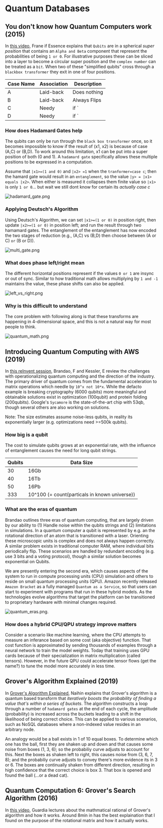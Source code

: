 # Quantum Databases

## You don't know how Quantum Computers work (2015)

In [this video](https://www.youtube.com/watch?v=ZoT82NDpcvQ), Frane if Essence explains that `Qubits` are in a spherical _super position_ that contains an `Alpha and Beta` component that represent the probabilities of being `1 or 0`.  For illustrative purposes these can be sliced into a layer to become a circular super position and the `complex number` can be treated as a `bit`.  When two of these "simplified qubits" cross through a `blackbox transformer` they exit in one of four positions.

| Case Name | Association | Description |
|----------|--------|-------|
| A    | Laid-back |Does nothing |
| B    | Laid-back |Always Flips |
| C    | Needy |if `|x1>` positive then `|y>` equals `flip( |x2> )` |
| D    | Needy |if `|x1>` negative then `|y>` equals `flip( |x2> )` |

### How does Hadamard Gates help

The qubits can only be run through the `black box transformer` once, so it becomes impossible to know if the result of (x1, x2) is because of case (A,C) or (B,D).  To work around this limitation, x1 can be put into a super position of both (0 and 1).  A `hadamard gate` specifically allows these multiple positions to be expressed in a computation.

Assume that `|x1>=(1 and 0)` and `|x2> =1` when the `tranformer=case c`; then the hamard gate would result in an `entanglement`, so the value `|y> = |x1> equals |x2>`.  When either is measured it collapses them finite value so `|x1>` is only `1 or 0`... but wait we still dont know for certain its _actually case c_

![hadamard_gate.png](hadamard_gate.png)

### Applying Deutsch's Algorithm

Using Deutsch's Algorithm, we can set `|x1>=(1 or 0)` in position right, then update `|x2>=(1 or 0)` in position left; and run the result through two hamamard gates.  The entanglement of the entanglement has now encoded the two stages of reduction (e.g., (A,C) vs (B,D) then choose between (A or C) `or` (B or D)).

![multi_gate.png](multi_gate.png)

### What does phase left/right mean

The different horizontal positions represent if the values `0 or 1` are insync or out of sync.  Similar to how traditional math allows multiplying by `1 and -1` maintains the value, these phase shifts can also be applied.

![left_vs_right.png](left_vs_right.png)

### Why is this difficult to understand

The core problem with following along is that these transforms are happening in 4-dimensional space, and this is not a natural way for most people to think.

![quantum_math.png](quantum_math.png)

## Introducing Quantum Computing with AWS (2019)

In [this reInvent session](https://www.youtube.com/watch?v=BV9TZWuAwyk), Brandao, F and Kessler, E review the challenges with operationalizing quantum computing and the direction of the industry.  The primary driver of quantum comes from the fundamental acceleration to matrix operations which needle by `10^x not 10*x`.  While the defacto example is breaking cryptography (6000 qubits) more meaningful and obtainable solutions exist in optimization (100qubit) and protein folding (200qubits).  Google's `Sycamore` is the state-of-the-art chip with 53qb, though several others are also working on solutions.

Note: The size estimates assume noise-less qubits, in reality its exponentially larger (e.g. optimizations need >=500k qubits).

### How big is a qubit

The cost to simulate qubits grows at an exponential rate, with the influence of entanglement causes the need for long qubit strings.

| Qubits | Data Size |
|----|----|
| 30 | 16Gb|
| 40 | 16Tb|
| 50 | 16Pb |
|333| 10^100 (= count(particals in known universe))|

### What are the eras of quantum

Brandao outlines three eras of quantum computing, that are largely driven by our ability to (1) Handle noise within the qubits strings and (2) limitations in simulations.  In a quantum computer a qubit is represented by e.g. an the rotational direction of an atom that is transitioned with a laser.  Orienting these microscopic units is complex and does not always happen correctly.  A similar problem exists in traditional computer RAM, where individual bits periodically flip.  These scenarios are handled by redundant encoding (e.g. use 3 bits and a voting protocol), though a similar solution becomes exponential on Qubits.

We are presently entering the second era, which causes aspects of the system to run in compute processing units (CPU) simulation and others to reside on small quantum processing units (QPU).  Amazon recently released `Amazon Bracket` as a fully managed `Quantum as a Service`, so that users can start to experiment with programs that run in these hybrid models.  As the technologies evolve algorithms that target the platform can be transitioned to proprietary hardware with minimal changes required.

![quantum_eras.png](quantum_eras.png).

### How does a hybrid CPU/QPU strategy improve matters

Consider a scenario like machine learning, where the CPU attempts to measure an inferance based on some cost (aka objective) function.  That cost function is approximated by sending thousands of examples through a neural network to train the model weights.  Today that training uses GPU cards because of their specialization in matrix multiplication (called tensors).  However, in the future QPU could accelerate tensor flows (get the name?) to tune the model more accurately in less time.

## Grover's Algorithm Explained (2019)

In [Grover's Algorithm Explained](https://www.youtube.com/watch?v=3WWrQXcktqc), Naihin explains that Grover's algorithm is a quantum based transform that _iteratively boosts the probability of finding a value that's within a series of buckets_.  The algorithm constructs a loop through a number of `hadamard gates` at the end of each cycle, the amplitude (probability) is increased across the buckets leading to a shift in the likelihood of being correct choice. This can be applied to various scenarios, such as NoSQL databases where a non-indexed value resides in an arbitrary node.

An analogy would be a ball exists in 1 of 10 equal boxes.  To determine which one has the ball, first they are shaken up and down and that causes some noise from boxes (1, 3, 6); so the probabiliy curve adjusts to account for this.  Next the boxes as shaken left to right, this causes noise from (3, 6, 7, 8); and the probabiliy curve adjusts to convey there's more evidence its in 3 or 6.  The boxes are continually shaken from different direction, resulting in high confidence that the correct choice is box 3.  That box is opened and found the ball (...or a dead cat).

## Quantum Computation 6: Grover's Search Algorithm (2016)

In [this video](https://youtu.be/JCM7M7XfSFg), Guardia lectures about the mathmatical rational of Grover's algorithm and how it works.  Around 8min in has the best explaination that I found on the purpose of the rotational matrix and how it actually works.
